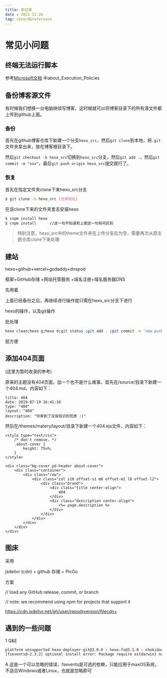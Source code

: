 ```yaml
---
title: 杂记录
date : 2022-11-24
tag: record&reference
---
```



# 常见小问题

## 终端无法运行脚本

参考[Microsoft文档](https:/go.microsoft.com/fwlink/?LinkID=135170) 中about_Execution_Policies



## 备份博客源文件

有时候我们想换一台电脑继续写博客，这时候就可以将博客目录下的所有源文件都上传到github上面。

### 备份

首先在github博客仓库下新建一个分支`hexo_src`，然后`git clone`到本地，把`.git`文件夹拿出来，放在博客根目录下。

然后`git checkout -b hexo_src`切换到`hexo_src`分支，然后`git add .`，然后`git commit -m "xxx"`，最后`git push origin hexo_src`提交就行了。

### 恢复

首先在指定文件夹clone下来hexo_src分支

```bash
$ git clone -b hexo_src [仓库地址]
```

在该clone下来的文件夹里去安装hexo

```bash
$ cnpm install hexo
$ cnpm install		//这一句不知道和上面这一句有何区别
```

> 特别注意，hexo_src中的theme文件夹在上传分支后为空，需要再次从原主题仓库clone下来处理



## 建站

hexo+github+vercel+godaddy+dnspod

框架+GitHub存储 +网站托管服务 +域名注册+域名服务器DNS

先用着

上面已经备份之后，再继续进行操作就只需在hexo_src分支下进行

hexo的操作，以及git操作

批处理

```bash
hexo clean;hexo g;hexo d;git status ;git add . ;git commit -m 'new push';git push origin hexo_src
```

挺方便

## 添加404页面

(这里为暂时收录的参考)

原来的主题没有404页面，加一个也不是什么难事。首先在/source/目录下新建一个404.md，内容如下：

```
title: 404
date: 2019-07-19 16:41:10
type: "404"
layout: "404"
description: "你来到了没有知识的荒原 :("
```

然后在/themes/matery/layout/目录下新建一个404.ejs文件，内容如下：
```ejs
<style type="text/css">
    /* don't remove. */
    .about-cover {
        height: 75vh;
    }
</style>

<div class="bg-cover pd-header about-cover">
    <div class="container">
        <div class="row">
            <div class="col s10 offset-s1 m8 offset-m2 l8 offset-l2">
                <div class="brand">
                    <div class="title center-align">
                        404
                    </div>
                    <div class="description center-align">
                        <%= page.description %>
                    </div>
                </div>
            </div>
        </div>
    </div>
</div>
```

## 图床

采用

 jsdelivr (cdn) + github 存储 + PicGo 

方案

// load any GitHub release, commit, or branch

// note: we recommend using npm for projects that support it

https://cdn.jsdelivr.net/gh/user/repo@version/filecdn+



## 遇到的一些问题

1 Q&E

```bash
platform unsupported hexo-deployer-git@3.0.0 › hexo-fs@3.1.0 › chokidar@3.5.3 › fsevents@~2.3.2 Package require os(darwin) not compatible with your platform(win32)
[fsevents@~2.3.2] optional install error: Package require os(darwin) not compatible with your platform(win32)
```

A 这是一个可以忽略的错误，fsevents是可选的依赖，只能应用于maxOS系统，不适合Windows或者Linux，也就是忽略即可
